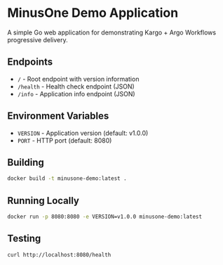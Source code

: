 # MinusOne Demo Application

A simple Go web application for demonstrating Kargo + Argo Workflows progressive delivery.

## Endpoints

- `/` - Root endpoint with version information
- `/health` - Health check endpoint (JSON)
- `/info` - Application info endpoint (JSON)

## Environment Variables

- `VERSION` - Application version (default: v1.0.0)
- `PORT` - HTTP port (default: 8080)

## Building

```bash
docker build -t minusone-demo:latest .
```

## Running Locally

```bash
docker run -p 8080:8080 -e VERSION=v1.0.0 minusone-demo:latest
```

## Testing

```bash
curl http://localhost:8080/health
```

